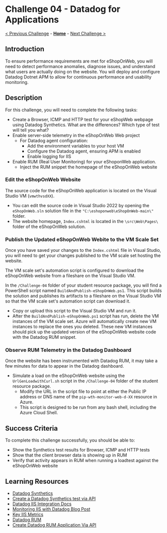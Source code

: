 # Challenge 04 - Datadog for Applications

[< Previous Challenge](./Challenge-03.md) - **[Home](../README.md)** - [Next Challenge >](./Challenge-05.md)

## Introduction

To ensure performance requirements are met for eShopOnWeb, you will need to detect performance anomalies, diagnose issues, and understand what users are actually doing on the website. You will deploy and configure Datadog Dotnet APM to allow for continuous performance and usability monitoring. 

## Description

For this challenge, you will need to complete the following tasks:

- Create a Browser, ICMP and HTTP test for your eShopWeb webpage using Datadog Synthetics. What are the differences? Which type of test will tell you what? 
- Enable server-side telemetry in the eShopOnWeb Web project 
    - For Datadog agent configuration: 
        - Add the environment variables to your host VM 
        - Configure the Datadog agent, ensuring APM is enabled 
        - Enable logging for IIS 
- Enable RUM (Real User Monitoring) for your eShoponWeb application. 
    - Inject the RUM snippet the homepage of the eShopOnWeb website 

### Edit the eShopOnWeb Website

The source code for the eShopOnWeb application is located on the Visual Studio VM (`vmwthvsdXX`). 
- You can edit the source code in Visual Studio 2022 by opening the `eShopOnWeb.sln` solution file in the `"C:\eshoponweb\eShopOnWeb-main\"` folder.
- The website homepage, `Index.cshtml` is located in the `\src\Web\Pages\` folder of the eShopOnWeb solution.

### Publish the Updated eShopOnWeb Webite to the VM Scale Set

Once you have saved your changes to the `Index.cshtml` file in Visual Studio, you will need to get your changes published to the VM scale set hosting the website.

The VM scale set's automation script is configured to download the eShopOnWeb website from a fileshare on the Visual Studio VM.

In the `/Challenge-04` folder of your student resource package, you will find a PowerShell script named `BuildAndPublish-eShopOnWeb.ps1`. This script builds the solution and publishes its artifacts to a fileshare on the Visual Studio VM so that the VM scale set's automation script can download it.  

- Copy or upload this script to the Visual Studio VM and run it.
- After the `BuildAndPublish-eShopOnWeb.ps1` script has run, delete the VM instances of the VM scale set.  Azure will automatically create new VM instances to replace the ones you deleted.  These new VM instances should pick up the updated version of the eShopOnWeb website code with the Datadog RUM snippet.

### Observe RUM Telemetry in the Datadog Dashboard

Once the website has been instrumented with Datadog RUM, it may take a few minutes for data to appear in the Datadog dashboard.

- Simulate a load on the eShopOnWeb website using the `UrlGenLoadwithCurl.sh` script in the `/Challenge-04` folder of the student resource package.
    - Modify the URL in the script file to point at either the Public IP address or DNS name of the `pip-wth-monitor-web-d-XX` resource in Azure.
    - This script is designed to be run from any bash shell, including the Azure Cloud Shell.

## Success Criteria

To complete this challenge successfully, you should be able to:
- Show the Synthetics test results for Browser, ICMP and HTTP tests
- Show that the client browser data is showing up in RUM
- Verify that activity appears in RUM when running a loadtest against the eShopOnWeb website 

## Learning Resources

- [Datadog Synthetics](https://docs.datadoghq.com/synthetics/)
- [Create a Datadog Synthetics test via API](https://docs.datadoghq.com/api/latest/synthetics/)
- [Datadog IIS Integration Docs](https://docs.datadoghq.com/integrations/iis/)
- [Monitoring IIS with Datadog Blog Post](https://www.datadoghq.com/blog/iis-monitoring-datadog/)
- [Key IIS Metrics](https://www.datadoghq.com/blog/iis-metrics/)
- [Datadog RUM](https://docs.datadoghq.com/real_user_monitoring/)
- [Create Datadog RUM Application Via API](https://docs.datadoghq.com/api/latest/rum/#create-a-new-rum-application)
